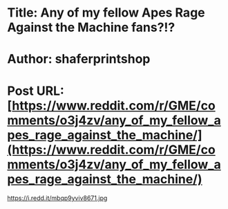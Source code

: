 # Title: Any of my fellow Apes Rage Against the Machine fans?!?
# Author: shaferprintshop
# Post URL: [https://www.reddit.com/r/GME/comments/o3j4zv/any_of_my_fellow_apes_rage_against_the_machine/](https://www.reddit.com/r/GME/comments/o3j4zv/any_of_my_fellow_apes_rage_against_the_machine/)


https://i.redd.it/mbqp9yviv8671.jpg